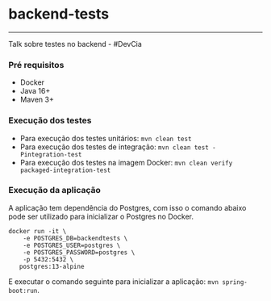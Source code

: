 # backend-tests

----

Talk sobre testes no backend - #DevCia

### Pré requisitos
- Docker
- Java 16+
- Maven 3+

### Execução dos testes
- Para execução dos testes unitários: `mvn clean test`
- Para execução dos testes de integração: `mvn clean test -Pintegration-test`
- Para execução dos testes na imagem Docker: `mvn clean verify packaged-integration-test`

### Execução da aplicação

A aplicação tem dependência do Postgres, com isso o comando abaixo pode ser utilizado para inicializar o Postgres no Docker.
```
docker run -it \
    -e POSTGRES_DB=backendtests \
    -e POSTGRES_USER=postgres \
    -e POSTGRES_PASSWORD=postgres \
    -p 5432:5432 \
   postgres:13-alpine
```

E executar o comando seguinte para inicializar a aplicação: `mvn spring-boot:run`.